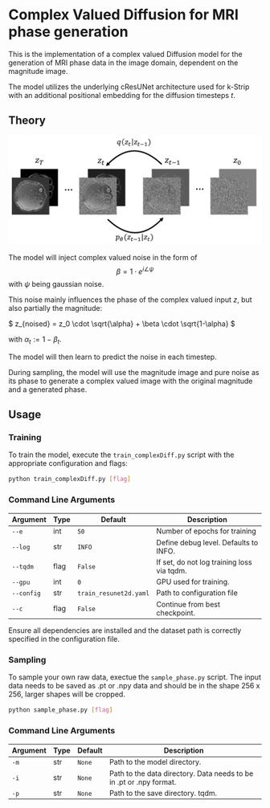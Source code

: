 # Complex Valued Diffusion for MRI phase generation

This is the implementation of a complex valued Diffusion model for the generation of MRI phase data in the image domain, dependent on the magnitude image. 

The model utilizes the underlying cResUNet architecture used for k-Strip with an additional positional embedding for the diffusion timesteps _t_.

## Theory

![Figure 2: Complex Valued Diffusion](../Figures/diffusion.png)

The model will inject complex valued noise in the form of
$$\beta = 1 \cdot e^{i \angle\psi}$$
with $\psi$ being gaussian noise. 

This noise mainly influences the phase of the complex valued input $z$, but also partially the magnitude:

$
z_{noised} = z_0 \cdot \sqrt{\alpha} + \beta \cdot \sqrt{1-\alpha} 
$

with $\alpha_t:=1-\beta_t$.

The model will then learn to predict the noise in each timestep.

During sampling, the model will use the magnitude image and pure noise as its phase to generate a complex valued image with the original magnitude and a generated phase.

## Usage
### Training
To train the model, execute the `train_complexDiff.py` script with the appropriate configuration and flags:

```bash
python train_complexDiff.py [flag]
```
### Command Line Arguments

| Argument            | Type | Default               | Description                                             |
|---------------------|------|-----------------------|---------------------------------------------------------|
| `--e`               | int  | `50`                  | Number of epochs for training                           |
| `--log`             | str  | `INFO`                | Define debug level. Defaults to INFO.                   |
| `--tqdm`            | flag | `False`               | If set, do not log training loss via tqdm.              |
| `--gpu`             | int  | `0`                   | GPU used for training.                                  |
| `--config`          | str  | `train_resunet2d.yaml`| Path to configuration file                              |
| `--c`               | flag | `False`               | Continue from best checkpoint.                          |


Ensure all dependencies are installed and the dataset path is correctly specified in the configuration file.

### Sampling

To sample your own raw data, exectue the `sample_phase.py` script. The input data needs to be saved as .pt or .npy data and should be in the shape 256 x 256, larger shapes will be cropped.

```bash
python sample_phase.py [flag]
```

### Command Line Arguments

| Argument            | Type | Default               | Description                                             |
|---------------------|------|-----------------------|---------------------------------------------------------|
| `-m`                | str  | `None`                | Path to the model directory.                            |
| `-i`                | str  | `None`                | Path to the data directory. Data needs to be in .pt or .npy format.  |
| `-p`                | str  | `None`                | Path to the save directory. tqdm.              |


